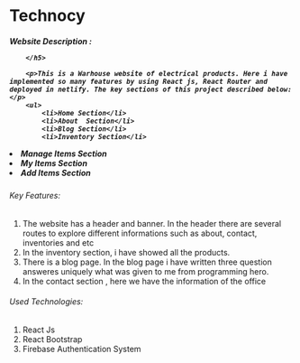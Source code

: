 <h1>Technocy</h1>
        <h5>Website Description : 
     
        </h5>

        <p>This is a Warhouse website of electrical products. Here i have implemented so many features by using React js, React Router and deployed in netlify. The key sections of this project described below:</p>
        <ul>
            <li>Home Section</li>
            <li>About  Section</li>
            <li>Blog Section</li>
            <li>Inventory Section</li>
  <li>Manage Items Section</li>
  <li>My Items Section</li>
  <li>Add Items Section</li>
        </ul>
        <h6>Key Features:</h6>
        <ol>
            <li>The website has a header and banner. In the header there are several routes to explore different informations such as about, contact, inventories and etc</li>
            <li>In the inventory section, i have showed all the products.</li>
            <li>There is a blog page. In the blog page i have written three question answeres uniquely what was given to me from programming hero.</li>
            <li>In the contact section , here we have the information of the office</li>
        </ol>
        <h6>Used Technologies:</h6>
        <ol>
            <li>React Js</li>
            <li>React Bootstrap</li>
            <li>Firebase Authentication System</li>
        </ol>

       

